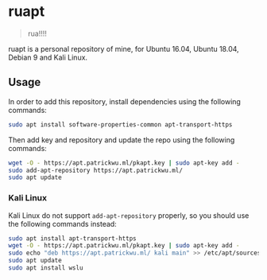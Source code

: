 # ruapt

> rua!!!!

ruapt is a personal repository of mine, for Ubuntu 16.04, Ubuntu 18.04, Debian 9 and Kali Linux.

## Usage

In order to add this repository, install dependencies using the following commands:

```bash
sudo apt install software-properties-common apt-transport-https
```

Then add key and repository and update the repo using the following commands:

```bash
wget -O - https://apt.patrickwu.ml/pkapt.key | sudo apt-key add -
sudo add-apt-repository https://apt.patrickwu.ml/
sudo apt update
```

### Kali Linux

Kali Linux do not support `add-apt-repository` properly, so you should use the following commands instead:
 
```bash
sudo apt install apt-transport-https
wget -O - https://apt.patrickwu.ml/pkapt.key | sudo apt-key add -
sudo echo "deb https://apt.patrickwu.ml/ kali main" >> /etc/apt/sources.list 
sudo apt update
sudo apt install wslu
